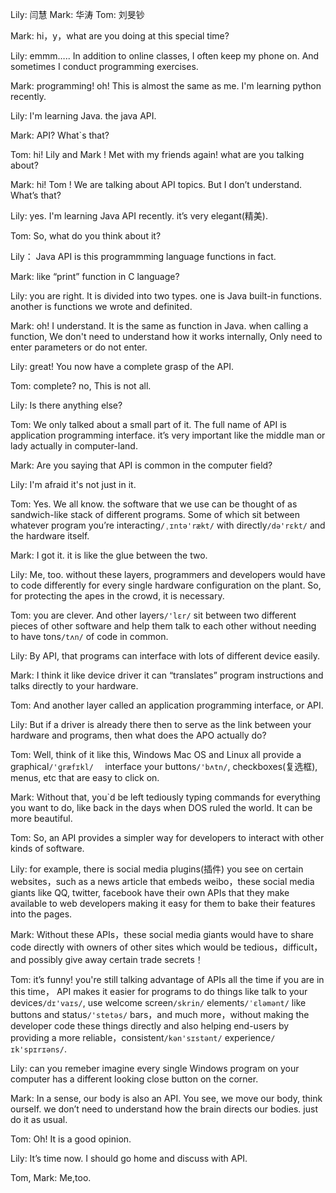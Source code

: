 Lily:  闫慧            Mark:  华涛            Tom:  刘旻钞

Mark: hi，y，what are you doing at this special time?

Lily: emmm…..  In addition to online classes, I often keep my phone on. And sometimes I conduct programming exercises.

Mark: programming! oh!   This is almost the same as me.   I'm learning python recently.

Lily: I'm learning Java. the java API.

Mark: API?  What`s that?

Tom: hi! Lily  and  Mark ! Met with my friends again! what are you talking about?

Mark: hi!  Tom !   We are talking about API topics.  But I don’t  understand.   What’s that?

Lily: yes.   I'm learning Java API  recently.  it’s  very elegant(精美).

Tom:  So, what do you think about it?

Lily： Java  API is  this programmming language functions in fact.

Mark:  like “print”  function in C language?

Lily:  you are right.   It is divided into two types. one is Java built-in functions. another is functions we wrote and definited.

Mark:   oh! I understand. It is the same as function in Java.  when calling a function,  We don't need to understand how it works internally,  Only need to enter parameters or do not enter.

Lily:   great!  You now have a complete grasp of the API.

Tom:    complete?   no, This is not all.

Lily:     Is there anything else?

Tom:    We only talked about a small part of it.  The full name of API is application programming interface.   it’s very important like the  middle man or lady actually  in computer-land.

Mark:   Are you saying that API is common in the computer field?

Lily:   I'm afraid it's not just in it.

Tom:  Yes. We all know. the software that we use  can be thought of as  sandwich-like stack of different programs. Some of which sit between whatever program you’re interacting`/ˌɪntə'rækt/` with directly`/də'rɛkt/` and the hardware itself.

Mark:  I got it. it is  like the glue between the two.

Lily:  Me, too. without these layers, programmers and developers would have to code differently for every single hardware configuration on the plant. So, for protecting the apes in the crowd, it is necessary.

Tom:  you are clever.  And other layers`/'lɛr/` sit between two different pieces of other software and help them talk to each other without needing to have tons`/tʌn/` of code in common.

Lily:   By API, that programs can interface with lots of different device easily.

Mark:  I think it like device driver  it can “translates” program instructions and talks directly to your hardware.

Tom: And another layer called an application programming interface, or API.

Lily: But if a driver is already there then to serve as the link between your hardware and programs, then what does the APO actually do?

Tom: Well, think of it like this,  Windows Mac OS and Linux all provide a graphical`/'ɡræfɪkl/  `  interface your buttons`/'bʌtn/`, checkboxes(复选框), menus, etc that are easy to click on.

Mark:  Without that, you`d be left tediously typing commands for everything you want to do, like back in the days when DOS ruled the world. It can be more beautiful.

Tom:  So, an API provides a simpler way for developers to interact with other kinds of software.

Lily:   for example, there is social media plugins(插件) you see on certain websites，such as a news article that embeds weibo，these social media giants like QQ, twitter, facebook have their own APIs that they make available to web developers making it easy for them to bake their features into the pages.

Mark:  Without these APIs，these social media giants would have to share code directly with owners of other sites which would be tedious，difficult，and possibly give away certain trade secrets！

Tom:  it’s funny! you're still talking advantage of APIs all the time if you are in this time， API makes it easier for programs to do things like talk to your devices`/dɪ'vaɪs/`, use welcome screen`/skrin/` elements`/ˈɛləmənt/` like buttons and status`/'stetəs/` bars，and much more，without making the developer code these things directly and also helping end-users by providing a more reliable，consistent`/kən'sɪstənt/` experience`/ɪk'spɪrɪəns/`.

Lily:   can you remeber imagine every single Windows program on your computer has a different looking close button on the corner.

Mark:   In a sense, our body is also an API.  You see, we move our body, think ourself. we don’t need to understand how the brain directs our bodies.  just do it as usual.

Tom:  Oh!   It is a good opinion.

Lily:  It’s time now. I should go home and  discuss with API.

Tom, Mark:  Me,too.